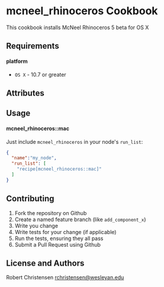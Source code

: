 mcneel_rhinoceros Cookbook
====================
This cookbook installs McNeel Rhinoceros 5 beta for OS X

Requirements
------------
#### platform
- `OS X` - 10.7 or greater

Attributes
----------

Usage
-----
#### mcneel_rhinoceros::mac

Just include `mcneel_rhinoceros` in your node's `run_list`:

```json
{
  "name":"my_node",
  "run_list": [
    "recipe[mcneel_rhinoceros::mac]"
  ]
}
```


Contributing
------------

1. Fork the repository on Github
2. Create a named feature branch (like `add_component_x`)
3. Write you change
4. Write tests for your change (if applicable)
5. Run the tests, ensuring they all pass
6. Submit a Pull Request using Github

License and Authors
-------------------
Robert Christensen <rchristensen@wesleyan.edu>